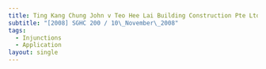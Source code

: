 ```yaml
---
title: Ting Kang Chung John v Teo Hee Lai Building Construction Pte Ltd and Others
subtitle: "[2008] SGHC 200 / 10\_November\_2008"
tags:
  - Injunctions
  - Application
layout: single
---
```


